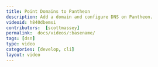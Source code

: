 ```yaml
---
title: Point Domains to Pantheon
description: Add a domain and configure DNS on Pantheon.
videoid: h840dbemsi
contributors:  [scottmassey]
permalink:  docs/videos/:basename/
tags: [dsn]
type: video
categories: [develop, cli]
layout: video
---
```


